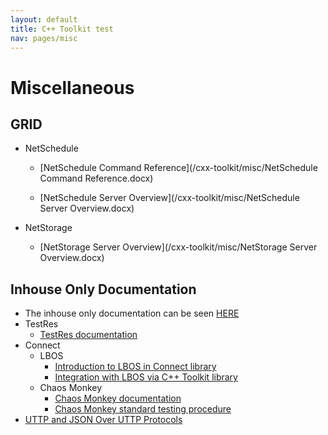 ```yaml
---
layout: default
title: C++ Toolkit test
nav: pages/misc
---
```


Miscellaneous
===============================

GRID
-------------------------------
-   NetSchedule

    -   [NetSchedule Command Reference](/cxx-toolkit/misc/NetSchedule Command Reference.docx)

    -   [NetSchedule Server Overview](/cxx-toolkit/misc/NetSchedule Server Overview.docx)

-   NetStorage

    -   [NetStorage Server Overview](/cxx-toolkit/misc/NetStorage Server Overview.docx)
    
Inhouse Only Documentation
-------------------------------
-   The inhouse only documentation can be seen [HERE](https://confluence.ncbi.nlm.nih.gov/pages/viewpage.action?pageId=36408685)
-   TestRes
    -   [TestRes documentation](https://confluence.ncbi.nlm.nih.gov/display/CT/TestRes+documentation)
-   Connect
    -   LBOS
        -   [Introduction to LBOS in Connect library](https://confluence.ncbi.nlm.nih.gov/display/CT/Introduction+to+LBOS+in+Connect+library)
        -   [Integration with LBOS via C++ Toolkit library](https://confluence.ncbi.nlm.nih.gov/pages/viewpage.action?pageId=51121913)
    -   Chaos Monkey
        -   [Chaos Monkey documentation](https://confluence.ncbi.nlm.nih.gov/display/~elisovdn/Chaos+Monkey+documentation)
        -   [Chaos Monkey standard testing procedure](https://confluence.ncbi.nlm.nih.gov/display/~elisovdn/Chaos+Monkey+standard+testing+procedure)
-  [UTTP and JSON Over UTTP Protocols](https://confluence.ncbi.nlm.nih.gov/display/CT/UTTP+and+JSON+Over+UTTP+Protocols) 

